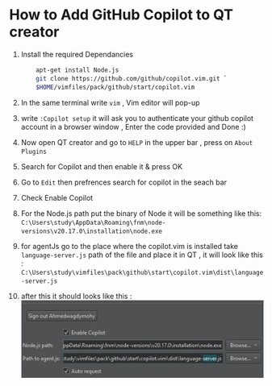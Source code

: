 # How to Add GitHub Copilot to QT creator
1. Install the required Dependancies
    ```bash
        apt-get install Node.js
        git clone https://github.com/github/copilot.vim.git `
        $HOME/vimfiles/pack/github/start/copilot.vim
    ```

2. In the same terminal write `vim` , Vim editor will pop-up 

3. write `:Copilot setup` it will ask you to authenticate your github copilot account in a browser window , Enter the code provided and Done :) 

4. Now open QT creator and go to `HELP` in the upper bar , press on `About Plugins`
   
5. Search for Copilot and then enable it & press OK
 
6. Go to `Edit` then prefrences search for copilot in the seach bar

7. Check Enable Copilot
      
8. For the Node.js path put the binary of Node it will be something like this:
 `C:\Users\study\AppData\Roaming\fnm\node-versions\v20.17.0\installation\node.exe`
 
9. for agentJs go to the place where the copilot.vim is installed take `language-server.js` path of the file and place it in QT , it will look like this :
`C:\Users\study\vimfiles\pack\github\start\copilot.vim\dist\language-server.js`

10. after this it should looks like this :
![alt text](image.png)